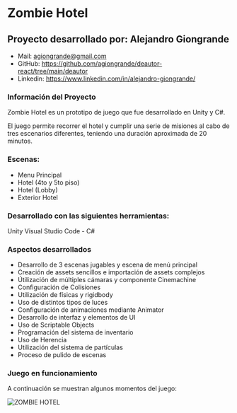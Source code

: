 # Zombie Hotel

## Proyecto desarrollado por: Alejandro Giongrande

- Mail: agiongrande@gmail.com
- GitHub: https://github.com/agiongrande/deautor-react/tree/main/deautor
- Linkedin: https://www.linkedin.com/in/alejandro-giongrande/

### Información del Proyecto

Zombie Hotel es un prototipo de juego que fue desarrollado en Unity y C#.

El juego permite recorrer el hotel y cumplir una serie de misiones al cabo de tres escenarios diferentes, teniendo una duración aproximada de 20 minutos.

### Escenas:

- Menu Principal
- Hotel (4to y 5to piso)
- Hotel (Lobby)
- Exterior Hotel

### Desarrollado con las siguientes herramientas:

Unity
Visual Studio Code - C#

### Aspectos desarrollados

- Desarrollo de 3 escenas jugables y escena de menú principal
- Creación de assets sencillos e importación de assets complejos
- Útilización de múltiples cámaras y componente Cinemachine
- Configuración de Colisiones
- Utilización de físicas y rigidbody
- Uso de distintos tipos de luces
- Configuración de animaciones mediante Animator
- Desarrollo de interfaz y elementos de UI
- Uso de Scriptable Objects
- Programación del sistema de inventario
- Uso de Herencia
- Utilización del sistema de partículas
- Proceso de pulido de escenas


### Juego en funcionamiento

A continuación se muestran algunos momentos del juego:

![ZOMBIE HOTEL](https://agiongrande.github.io/portfolio/img/zombie.gif)
